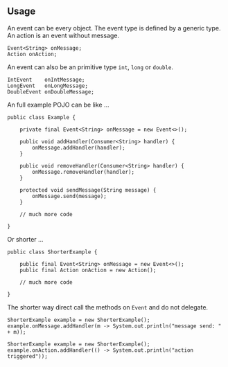Usage
-----

An event can be every object. The event type is defined by a generic type. An
action is an event without message.

    Event<String> onMessage;
    Action onAction;

An event can also be an primitive type `int`, `long` or `double`.

    IntEvent    onIntMessage;
    LongEvent   onLongMessage;
    DoubleEvent onDoubleMessage;

An full example POJO can be like ...

    public class Example {

        private final Event<String> onMessage = new Event<>();

        public void addHandler(Consumer<String> handler) {
            onMessage.addHandler(handler);
        }

        public void removeHandler(Consumer<String> handler) {
            onMessage.removeHandler(handler);
        }

        protected void sendMessage(String message) {
            onMessage.send(message);
        }

        // much more code

    }

Or shorter ...

    public class ShorterExample {

        public final Event<String> onMessage = new Event<>();
        public final Action onAction = new Action();

        // much more code

    }

The shorter way direct call the methods on `Event` and do not delegate.

    ShorterExample example = new ShorterExample();
    example.onMessage.addHandler(m -> System.out.println("message send: " + m));

    ShorterExample example = new ShorterExample();
    example.onAction.addHandler(() -> System.out.println("action triggered"));
